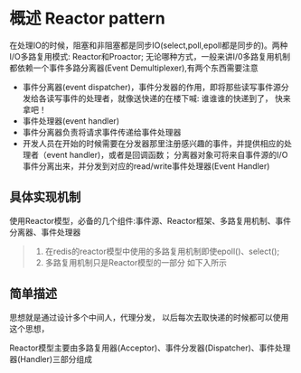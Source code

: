 # 概述 Reactor pattern
在处理IO的时候，阻塞和非阻塞都是同步IO(select,poll,epoll都是同步的)。两种I/O多路复用模式: Reactor和Proactor; 无论哪种方式，一般来讲I/0多路复用机制都依赖一个事件多路分离器(Event Demultiplexer),有两个东西需要注意
- 事件分离器(event dispatcher)，事件分发器的作用，即将那些读写事件源分发给各读写事件的处理者，就像送快递的在楼下喊: 谁谁谁的快递到了， 快来拿吧！
- 事件处理器(event handler)
- 事件分离器负责将请求事件传递给事件处理器
- 开发人员在开始的时候需要在分发器那里注册感兴趣的事件，并提供相应的处理者（event handler)，或者是回调函数；
分离器对象可将来自事件源的I/O事件分离出来，并分发到对应的read/write事件处理器(Event Handler)

## 具体实现机制
使用Reactor模型，必备的几个组件:事件源、Reactor框架、多路复用机制、事件分离器、事件处理器
>1. 在redis的reactor模型中使用的多路复用机制即使epoll()、select();
>2. 多路复用机制只是Reactor模型的一部分
如下入所示
![]()



## 简单描述
思想就是通过设计多个中间人，代理分发， 以后每次去取快递的时候都可以使用这个思想，

Reactor模型主要由多路复用器(Acceptor)、事件分发器(Dispatcher)、事件处理器(Handler)三部分组成




